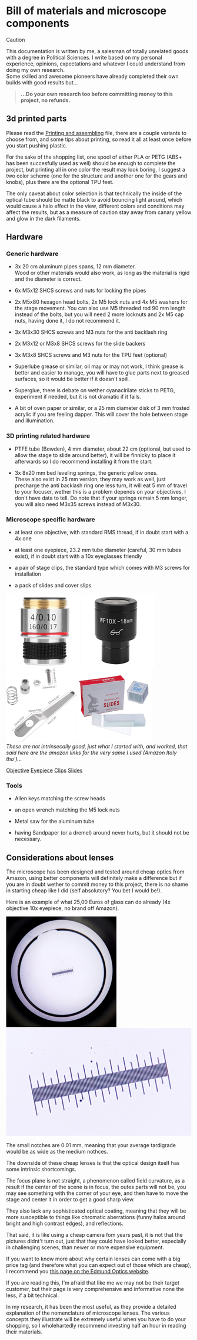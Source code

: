 # Bill of materials and microscope components

>[!CAUTION]
>This documentation is written by me, a salesman of totally unrelated goods with a degree in Political Sciences.  I write based on my personal experience, opinions, expectations and whatever I could understand from doing my own research.  
Some skilled and awesome pioneers have already completed their own builds with good results but...  

>**...Do your own research too before committing money to this project, no refunds.**

## 3d printed parts

Please read the [Printing and assembling](/Printing_and_assembling.md) file, there are a couple variants to choose from, and some tips about printing, so read it all at least once before you start pushing plastic.

For the sake of the shopping list, one spool of either PLA or PETG (ABS+ has been succesfully used as well) should be enough to complete the project, but printing all in one color the result may look boring, I suggest a two color scheme (one for the structure and another one for the gears and knobs), plus there are the optional TPU feet. 

The only caveat about color selection is that technically the inside of the optical tube should be matte black to avoid bouncing light around, which would cause a halo effect in the view, different colors and conditions may affect the results, but as a measure of caution stay away from canary yellow and glow in the dark filaments.

## Hardware

### Generic hardware

- 3x 20 cm aluminum pipes spans, 12 mm diameter.  
Wood or other materials would also work, as long as the material is rigid and the diameter is correct.

- 6x M5x12 SHCS screws and nuts for locking the pipes

- 2x M5x80 hexagon head bolts, 2x M5 lock nuts and 4x M5 washers for the stage movement.  You can also use M5 threaded rod 90 mm length instead of the bolts, but you will need 2 more locknuts and 2x M5 cap nuts, having done it, I do not recommend it.

- 3x M3x30 SHCS screws and M3 nuts for the anti backlash ring

- 2x M3x12 or M3x8 SHCS screws for the slide backers

- 3x M3x8 SHCS screws and M3 nuts for the TPU feet (optional)

- Superlube grease or similar, oil may or may not work, I think grease is better and easier to manage, you will have to glue parts next to greased surfaces, so it would be better if it doesn't spill.

- Superglue, there is debate on wether cyanaclrilate sticks to PETG, experiment if needed, but it is not dramatic if it fails.

- A bit of oven paper or similar, or a 25 mm diameter disk of 3 mm frosted acrylic if you are feeling dapper. This will cover the hole between stage and illumination.

### 3D printing related hardware

- PTFE tube (Bowden), 4 mm diameter, about 22 cm (optional, but used to allow the stage to slide around better), it will be finnicky to place it afterwards so I do recommend installing it from the start.

- 3x 8x20 mm bed leveling springs, the generic yellow ones.  
These also exist in 25 mm version, they may work as well, just precharge the anti backlash ring one less turn, it will eat 5 mm of travel to your focuser, wether this is a problem depends on your objectives, I don't have data to tell. 
Do note that if your springs remain 5 mm longer, you will also need M3x35 screws instead of M3x30.

### Microscope specific hardware

- at least one objective, with standard RMS thread, if in doubt start with a 4x one

- at least one eyepiece, 23.2 mm tube diameter (careful, 30 mm tubes exist), if in doubt start with a 10x eyeglasses friendly

- a pair of stage clips, the standard type which comes with M3 screws for installation  

- a pack of slides and cover slips

![/Pictures/cheap_objective.png](/Pictures/cheap_objective.png) ![/Pictures/cheap_eyepiece.png](/Pictures/cheap_eyepiece.png) ![/Pictures/Clips.png](/Pictures/Clips.png) ![/Pictures/slides.png](/Pictures/slides.png)  
_These are not intrinsecally good, just what I started with, and worked, that said here are the amazon links for the very same I used (Amazon Italy tho')..._

[Objective](https://www.amazon.it/dellobiettivo-obiettivi-acromatici-microscopio-biologico/dp/B07XRMMBRK/ref=sr_1_1_sspa?__mk_it_IT=%C3%85M%C3%85%C5%BD%C3%95%C3%91&crid=2NY08BKFBANIX&keywords=microscopio+lente+4x&qid=1706975572&s=industrial&sprefix=microscopio+lente+4%2Cindustrial%2C176&sr=1-1-spons&sp_csd=d2lkZ2V0TmFtZT1zcF9hdGY&psc=1)
[Eyepiece](https://www.amazon.it/Oculare-microscopio-WF002-G-grandangolare-regolabile/dp/B07NMLYC6X?pd_rd_w=Eui6O&content-id=amzn1.sym.96d1abda-aa11-4f46-aefd-d454143536ea&pf_rd_p=96d1abda-aa11-4f46-aefd-d454143536ea&pf_rd_r=RD4ZGR5EZV3XMWFMR19E&pd_rd_wg=lnUyw&pd_rd_r=a92d7860-4b5e-419b-b774-faf18eb14be3&pd_rd_i=B07NMLYC6X&psc=1&ref_=pd_bap_d_grid_rp_0_1_ec_ppx_yo2ov_dt_b_bia_item_t)
[Clips](https://www.amazon.it/unknows-portacampionatore-sconosciuti-Inossidabile-Applicazioni/dp/B0987PYLYM/ref=sr_1_4?__mk_it_IT=%C3%85M%C3%85%C5%BD%C3%95%C3%91&crid=EGTPWBC62ILR&keywords=clip+microscopio&qid=1706975423&s=electronics&sprefix=clip+microscopio%2Celectronics%2C160&sr=1-4)
[Slides](https://www.amazon.it/Huarew-microscopio-pre-puliti-contagocce-plastica/dp/B08Y75VR5Y/ref=sr_1_2_sspa?keywords=vetrini+microscopio&qid=1706975855&sr=8-2-spons&sp_csd=d2lkZ2V0TmFtZT1zcF9hdGY&psc=1)

### Tools

- Allen keys matching the screw heads

- an open wrench matching the M5 lock nuts

- Metal saw for the aluminum tube

- having Sandpaper (or a dremel) around never hurts, but it should not be necessary. 

## Considerations about lenses

The microscope has been designed and tested around cheap optics from Amazon, using better components will definitely make a difference but if you are in doubt wether to commit money to this project, there is no shame in starting cheap like I did (self absolutory? You bet I would be!).  

Here is an example of what 25,00 Euros of glass can do already (4x objective 10x eyepiece, no brand off Amazon).

![Pictures/example.jpeg](/Pictures/example.jpeg)![Pictures/example-crop.png](/Pictures/example-crop.png)

The small notches are 0.01 mm, meaning that your average tardigrade would be as wide as the medium nothces.

The downside of these cheap lenses is that the optical design itself has some intrinsic shortcomings.

The focus plane is not straight, a phenomenon called field curvature, as a result if the center of the scene is in focus, the outes parts will not be, you may see something with the corner of your eye, and then have to move the stage and center it in order to get a good sharp view. 

They also lack any sophisticated optical coating, meaning that they will be more susceptible to things like chromatic aberrations (funny halos around bright and high contrast edges), and reflections.

That said, it is like using a cheap camera fom years past, it is not that the pictures didnt't turn out, just that they could have looked better, especially in challenging scenes, than newer or more expensive equipment.

If you want to know more about why certain lenses can come with a big price tag (and therefore what you can expect out of those which are cheap), I recommend you [this page on the Edmund Optics website](https://www.edmundoptics.com/knowledge-center/application-notes/microscopy/understanding-microscopes-and-objectives/).

If you are reading this, I'm afraid that like me we may not be their target customer, but their page is very comprehensive and informative none the less, if a bit technical. 

In my research, it has been the most useful, as they provide a detailed explanation of the nomenclature of microscope lenses. The various concepts they illustrate will be extremely useful when you have to do your shopping, so I wholehartedly recommend investing half an hour in reading their materials.

